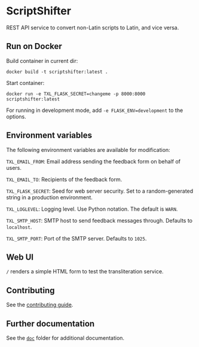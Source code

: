 # ScriptShifter

REST API service to convert non-Latin scripts to Latin, and vice versa.

## Run on Docker

Build container in current dir:

```
docker build -t scriptshifter:latest .
```

Start container:

```
docker run -e TXL_FLASK_SECRET=changeme -p 8000:8000 scriptshifter:latest
```

For running in development mode, add `-e FLASK_ENV=development` to the options.


## Environment variables

The following environment variables are available for modification:

`TXL_EMAIL_FROM`: Email address sending the feedback form on behalf of users.

`TXL_EMAIL_TO`: Recipients of the feedback form.

`TXL_FLASK_SECRET`: Seed for web server security. Set to a random-generated
string in a production environment.

`TXL_LOGLEVEL`: Logging level. Use Python notation. The default is `WARN`.

`TXL_SMTP_HOST`: SMTP host to send feedback messages through. Defaults to
`localhost`.

`TXL_SMTP_PORT`: Port of the SMTP server. Defaults to `1025`.

## Web UI

`/` renders a simple HTML form to test the transliteration service.


## Contributing

See the [contributing guide](./doc/contributing.md).

## Further documentation

See the [`doc`](./doc) folder for additional documentation.
